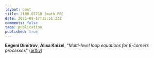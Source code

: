 ```yaml
---
layout: post
title: 2108.07710 [math.PR]
date: 2021-08-17T15:51:23Z
comments: false
tags: publication
published: true
---
```


<b>Evgeni Dimitrov</b>, <b>Alisa Knizel</b>, "<i>Multi-level loop equations for $β$-corners processes</i>" ([arXiv](http://arxiv.org/abs/2108.07710v1))
